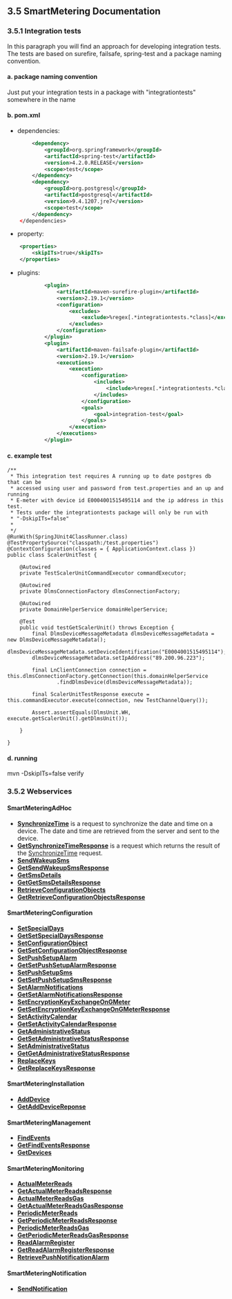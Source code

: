 ## 3.5 SmartMetering Documentation


### 3.5.1 Integration tests

In this paragraph you will find an approach for developing integration tests. The tests are based on surefire, failsafe, spring-test and a package naming convention.

#### a. package naming convention
Just put your integration tests in a package with "integrationtests" somewhere in the name  
#### b. pom.xml
* dependencies:
```xml
        <dependency>
            <groupId>org.springframework</groupId>
            <artifactId>spring-test</artifactId>
            <version>4.2.0.RELEASE</version>
            <scope>test</scope>
        </dependency>
        <dependency>
            <groupId>org.postgresql</groupId>
            <artifactId>postgresql</artifactId>
            <version>9.4.1207.jre7</version>
            <scope>test</scope>
        </dependency>
    </dependencies>
```
* property:
```xml
    <properties>
        <skipITs>true</skipITs>
    </properties>
```
* plugins:
```xml
            <plugin>
                <artifactId>maven-surefire-plugin</artifactId>
                <version>2.19.1</version>
                <configuration>
                    <excludes>
                        <exclude>%regex[.*integrationtests.*class]</exclude>                        
                    </excludes>
                </configuration>
            </plugin>
            <plugin>
                <artifactId>maven-failsafe-plugin</artifactId>
                <version>2.19.1</version>
                <executions>
                    <execution>
                        <configuration>
                            <includes>
                                <include>%regex[.*integrationtests.*class]</include>                            
                            </includes>
                        </configuration>
                        <goals>
                            <goal>integration-test</goal>
                        </goals>
                    </execution>
                </executions> 
            </plugin>
```

#### c. example test
```
/**
 * This integration test requires A running up to date postgres db that can be
 * accessed using user and password from test.properties and an up and running
 * E-meter with device id E0004001515495114 and the ip address in this test.
 * Tests under the integrationtests package will only be run with
 * "-DskipITs=false"
 *
 */
@RunWith(SpringJUnit4ClassRunner.class)
@TestPropertySource("classpath:/test.properties")
@ContextConfiguration(classes = { ApplicationContext.class })
public class ScalerUnitTest {

    @Autowired
    private TestScalerUnitCommandExecutor commandExecutor;

    @Autowired
    private DlmsConnectionFactory dlmsConnectionFactory;

    @Autowired
    private DomainHelperService domainHelperService;

    @Test
    public void testGetScalerUnit() throws Exception {
        final DlmsDeviceMessageMetadata dlmsDeviceMessageMetadata = new DlmsDeviceMessageMetadata();
        dlmsDeviceMessageMetadata.setDeviceIdentification("E0004001515495114");
        dlmsDeviceMessageMetadata.setIpAddress("89.200.96.223");

        final LnClientConnection connection = this.dlmsConnectionFactory.getConnection(this.domainHelperService
                .findDlmsDevice(dlmsDeviceMessageMetadata));

        final ScalerUnitTestResponse execute = this.commandExecutor.execute(connection, new TestChannelQuery());

        Assert.assertEquals(DlmsUnit.WH, execute.getScalerUnit().getDlmsUnit());

    }

}
```
#### d. running
mvn -DskipITs=false verify

### 3.5.2 Webservices

#### SmartMeteringAdHoc
- **[SynchronizeTime](./section3.x/SynchronizeTime.md)** is a request to synchronize the date and time on a device. The date and time are retrieved from the server and sent to the device.
- **[GetSynchronizeTimeResponse](./section3.x/GetSynchronizeTimeResponse.md)** is a request which returns the result of the [SynchronizeTime](./SynchronizeTime.md) request.
- **[SendWakeupSms](./section3.x/SendWakeupSms.md)**
- **[GetSendWakeupSmsResponse](./section3.x/GetSendWakeupSmsResponse.md)**
- **[GetSmsDetails](./section3.x/GetSmsDetails.md)**
- **[GetGetSmsDetailsResponse](./section3.x/GetGetSmsDetailsResponse.md)**
- **[RetrieveConfigurationObjects](./section3.x/RetrieveConfigurationObjects.md)**
- **[GetRetrieveConfigurationObjectsResponse](./section3.x/GetRetrieveConfigurationObjectsResponse.md)**

#### SmartMeteringConfiguration
- **[SetSpecialDays](./section3.x/SetSpecialDays.md)**
- **[GetSetSpecialDaysResponse](./section3.x/GetSetSpecialDaysResponse.md)**
- **[SetConfigurationObject](./section3.x/SetConfigurationObject.md)**
- **[GetSetConfigurationObjectResponse](./section3.x/GetSetConfigurationObjectResponse.md)**
- **[SetPushSetupAlarm](./section3.x/SetPushSetupAlarm.md)**
- **[GetSetPushSetupAlarmResponse](./section3.x/GetSetPushSetupAlarmResponse.md)**
- **[SetPushSetupSms](./section3.x/SetPushSetupSms.md)**
- **[GetSetPushSetupSmsResponse](./section3.x/GetSetPushSetupSmsResponse.md)**
- **[SetAlarmNotifications](./section3.x/SetAlarmNotifications.md)**
- **[GetSetAlarmNotificationsResponse](./section3.x/GetSetAlarmNotificationsResponse.md)**
- **[SetEncryptionKeyExchangeOnGMeter](./section3.x/SetEncryptionKeyExchangeOnGMeter.md)**
- **[GetSetEncryptionKeyExchangeOnGMeterResponse](./section3.x/GetSetEncryptionKeyExchangeOnGMeterResponse.md)**
- **[SetActivityCalendar](./section3.x/SetActivityCalendar.md)**
- **[GetSetActivityCalendarResponse](./section3.x/GetSetActivityCalendarResponse.md)**
- **[GetAdministrativeStatus](./section3.x/GetAdministrativeStatus.md)**
- **[GetSetAdministrativeStatusResponse](./section3.x/GetSetAdministrativeStatusResponse.md)**
- **[SetAdministrativeStatus](./section3.x/SetAdministrativeStatus.md)**
- **[GetGetAdministrativeStatusResponse](./section3.x/GetGetAdministrativeStatusResponse.md)**
- **[ReplaceKeys](./section3.x/ReplaceKeys.md)**
- **[GetReplaceKeysResponse](./section3.x/GetReplaceKeysResponse.md)**

#### SmartMeteringInstallation
- **[AddDevice](./section3.x/AddDevice.md)**
- **[GetAddDeviceReponse](./section3.x/GetAddDeviceReponse.md)**

#### SmartMeteringManagement
- **[FindEvents](./section3.x/FindEvents.md)**
- **[GetFindEventsResponse](./section3.x/GetFindEventsResponse.md)**
- **[GetDevices](./section3.x/GetDevices.md)**

#### SmartMeteringMonitoring
- **[ActualMeterReads](./section3.x/ActualMeterReads.md)**
- **[GetActualMeterReadsResponse](./section3.x/GetActualMeterReadsResponse.md)**
- **[ActualMeterReadsGas](./section3.x/ActualMeterReadsGas.md)**
- **[GetActualMeterReadsGasResponse](./section3.x/GetActualMeterReadsGasResponse.md)**
- **[PeriodicMeterReads](./section3.x/PeriodicMeterReads.md)**
- **[GetPeriodicMeterReadsResponse](./section3.x/GetPeriodicMeterReadsResponse.md)**
- **[PeriodicMeterReadsGas](./section3.x/PeriodicMeterReadsGas.md)**
- **[GetPeriodicMeterReadsGasResponse](./section3.x/GetPeriodicMeterReadsGasResponse.md)**
- **[ReadAlarmRegister](./section3.x/ReadAlarmRegister.md)**
- **[GetReadAlarmRegisterResponse](./section3.x/GetReadAlarmRegisterResponse.md)**
- **[RetrievePushNotificationAlarm](./section3.x/RetrievePushNotificationAlarm.md)**

#### SmartMeteringNotification
- **[SendNotification](./section3.x/SendNotification.md)**

